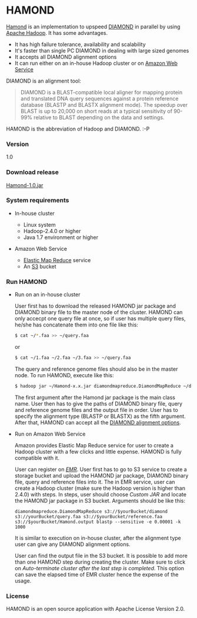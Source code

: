# HAMOND

[Hamond](https://gitlab.com/yujia1986/Hamond "Hamond") is an implementation to upspeed [DIAMOND](http://ab.inf.uni-tuebingen.de/software/diamond/ "DIAMOND") in parallel by using [Apache Hadoop](https://hadoop.apache.org/ "Hadoop"). It has some advantages.

  - It has high failure tolerance, availability and scalability
  - It's faster than single PC DIAMOND in dealing with large sized genomes
  - It accepts all DIAMOND alignment options
  - It can run either on an in-house Hadoop cluster or on [Amazon Web Service](https://aws.amazon.com/ "AWS")

DIAMOND is an alignment tool:

> DIAMOND is a BLAST-compatible local aligner for mapping protein and translated DNA query sequences against a protein reference database (BLASTP and BLASTX alignment mode). The speedup over BLAST is up to 20,000 on short reads at a typical sensitivity of 90-99% relative to BLAST depending on the data and settings.

HAMOND is the abbreviation of Hadoop and DIAMOND. :-P

### Version
1.0

### Download release
[Hamond-1.0.jar](https://gitlab.com/yujia/Hamond/uploads/c25e16295093a9b515be82c54190c25d/Hamond-1.0-SNAPSHOT.jar "release")

### System requirements

  - In-house cluster
    - Linux system
    - Hadoop-2.4.0 or higher
    - Java 1.7 environment or higher
    
  - Amazon Web Service
    - [Elastic Map Reduce](https://aws.amazon.com/elasticmapreduce/ "EMR") service
    - An [S3](https://aws.amazon.com/s3/ "S3") bucket

### Run HAMOND

  - Run on an in-house cluster
    
    User first has to download the released HAMOND jar package and DIAMOND binary file to the master node of the cluster. HAMOND can only accecpt one query file at once, so if user has multiple query files, he/she has concatenate them into one file like this:

    ```sh
    $ cat ~/*.faa >> ~/query.faa
    ```
    
    or
    
    ```sh
    $ cat ~/1.faa ~/2.faa ~/3.faa >> ~/query.faa
    ```
    
    The query and reference genome files should also be in the master node. To run HAMOND, execute like this:
    
    ```sh
    $ hadoop jar ~/Hamond-x.x.jar diamondmapreduce.DiamondMapReduce ~/diamond ~/query.faa ~/reference.faa ~/Hamond.output blastp --sensitive -e 0.00001 -k 1000
    ```
    
    The first argument after the Hamond jar package is the main class name. User then has to give the paths of DIAMOND binary file, query and reference genome files and the output file in order. User has to specify the alignment type (BLASTP or BLASTX) as the fifth argument. After that, HAMOND can accept all the [DIAMOND alignment options](https://github.com/bbuchfink/diamond#scoring--reporting-options "options").
    
  - Run on Amazon Web Service
  
    Amazon provides Elastic Map Reduce service for user to create a Hadoop cluster with a few clicks and little expense. HAMOND is fully compatible with it.

    User can register on [*EMR*](https://aws.amazon.com/elasticmapreduce/). User first has to go to S3 service to create a storage bucket and upload the HAMOND jar package, DIAMOND binary file, query and reference files into it. The in EMR service, user can create a Hadoop cluster (make sure the Hadoop version is higher than 2.4.0) with steps. In steps, user should choose *Custom JAR* and locate the HAMOND jar package in S3 bucket. Arguments should be like this:
    
    ```code
    diamondmapreduce.DiamondMapReduce s3://$yourBucket/diamond s3://yourBucket/query.faa s3://$yourBucket/reference.faa s3://$yourBucket/Hamond.output blastp --sensitive -e 0.00001 -k 1000
    ```
    
    It is similar to execution on in-house cluster, after the alignment type user can give any DIAMOND alignment options.
    
    User can find the output file in the S3 bucket. It is possible to add more than one HAMOND step during creating the cluster. Make sure to click on *Auto-terminate cluster after the last step is completed*. This option can save the elapsed time of EMR cluster hence the expense of the usage.

### License

HAMOND is an open source application with Apache License Version 2.0.